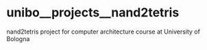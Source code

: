 # unibo__projects__nand2tetris
nand2tetris project for computer architecture course at University of Bologna

